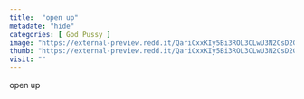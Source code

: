 ```yaml
---
title:  "open up"
metadate: "hide"
categories: [ God Pussy ]
image: "https://external-preview.redd.it/QariCxxKIy5Bi3ROL3CLwU3N2CsD2Gbd3f5LpZnLwUc.jpg?auto=webp&s=93410fb5055e2898911f963143c6be4cc4ce04f3"
thumb: "https://external-preview.redd.it/QariCxxKIy5Bi3ROL3CLwU3N2CsD2Gbd3f5LpZnLwUc.jpg?width=960&crop=smart&auto=webp&s=5fcaf90393d5b22279aebbe4e616c712d25745cd"
visit: ""
---
```

open up
